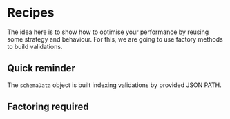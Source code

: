 # Recipes

The idea here is to show how to optimise your performance by reusing some strategy and behaviour. For this, we are going to use factory methods to build validations.

## Quick reminder

The `schemaData` object is built indexing validations by provided JSON PATH.

## Factoring required
